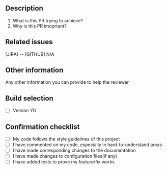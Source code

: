 ## Description
   1. What is this PR trying to achieve?
   2. Why is this PR imoprtant?

## Related issues
[JIRA] --
[GITHUB] N/A

## Other information
Any other information you can provide to help the reviewer

## Build selection
- [ ] Version YG

## Confirmation checklist
- [ ] My code follows the style guidelines of this project
- [ ] I have commented on my code, especially in hard-to-understand areas
- [ ] I have made corresponding changes to the documentation
- [ ] I have made changes to configuration files(if any)
- [ ] I have added tests to prove my feature/fix works
